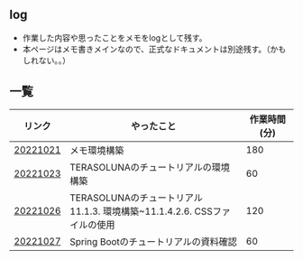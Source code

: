 ## log
- 作業した内容や思ったことをメモをlogとして残す。
- 本ページはメモ書きメインなので、正式なドキュメントは別途残す。（かもしれない。。）

## 一覧

|リンク|やったこと|作業時間(分)|
|---|---|---|
|[20221021](https://shooketani.github.io/note/log/20221021)|メモ環境構築|180|
|[20221023](https://shooketani.github.io/note/log/20221023)|TERASOLUNAのチュートリアルの環境構築|60|
|[20221026](https://shooketani.github.io/note/log/20221026)|TERASOLUNAのチュートリアル<br>11.1.3. 環境構築~11.1.4.2.6. CSSファイルの使用|120|
|[20221027](https://shooketani.github.io/note/log/20221027)|Spring Bootのチュートリアルの資料確認|60|
